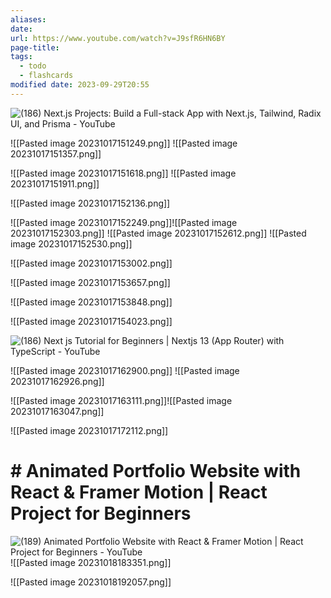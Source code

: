 ```yaml
---
aliases: 
date: 
url: https://www.youtube.com/watch?v=J9sfR6HN6BY
page-title: 
tags:
  - todo
  - flashcards
modified date: 2023-09-29T20:55
---
```

![(186) Next.js Projects: Build a Full-stack App with Next.js, Tailwind, Radix UI, and Prisma - YouTube](https://www.youtube.com/watch?v=J9sfR6HN6BY)

![[Pasted image 20231017151249.png]]
![[Pasted image 20231017151357.png]]

![[Pasted image 20231017151618.png]]
![[Pasted image 20231017151911.png]]

![[Pasted image 20231017152136.png]]

![[Pasted image 20231017152249.png]]![[Pasted image 20231017152303.png]]
![[Pasted image 20231017152612.png]]
![[Pasted image 20231017152530.png]]

![[Pasted image 20231017153002.png]]

![[Pasted image 20231017153657.png]]

![[Pasted image 20231017153848.png]]

![[Pasted image 20231017154023.png]]

![(186) Next js Tutorial for Beginners | Nextjs 13 (App Router) with TypeScript - YouTube](https://www.youtube.com/watch?v=ZVnjOPwW4ZA)

![[Pasted image 20231017162900.png]]
![[Pasted image 20231017162926.png]]

 ![[Pasted image 20231017163111.png]]![[Pasted image 20231017163047.png]]

![[Pasted image 20231017172112.png]]

# # Animated Portfolio Website with React & Framer Motion | React Project for Beginners
![(189) Animated Portfolio Website with React & Framer Motion | React Project for Beginners - YouTube](https://www.youtube.com/watch?v=CHGHuF24Cjw)
![[Pasted image 20231018183351.png]]

![[Pasted image 20231018192057.png]]
